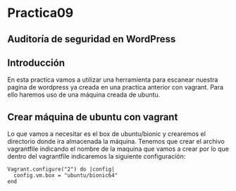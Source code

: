 # Practica09

## Auditoría de seguridad en WordPress

## Introducción

En esta practica vamos a utilizar una herramienta para escanear nuestra pagina de wordpress ya creada en una practica anterior con vagrant.
Para ello haremos uso de una máquina creada de ubuntu.

## Crear máquina de ubuntu con vagrant

Lo que vamos a necesitar es el box de ubuntu/bionic y crearemos el directorio donde ira almacenada la máquina.
Tenemos que crear el archivo vagrantfile indicando el nombre de la maquina que vamos a crear por lo que dentro del vagrantfile indicaremos
la siguiente configuración:

```
Vagrant.configure("2") do |config|
  config.vm.box = "ubuntu/bionic64"
end
```
